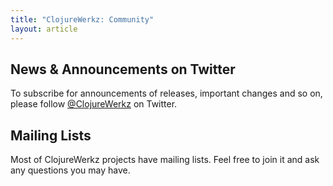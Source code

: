 ```yaml
---
title: "ClojureWerkz: Community"
layout: article
---
```


## News & Announcements on Twitter

To subscribe for announcements of releases, important changes and so on, please follow [@ClojureWerkz](https://twitter.com/#!/clojurewerkz) on Twitter.


## Mailing Lists

Most of ClojureWerkz projects have mailing lists. Feel free to join it and ask any questions you may have.
